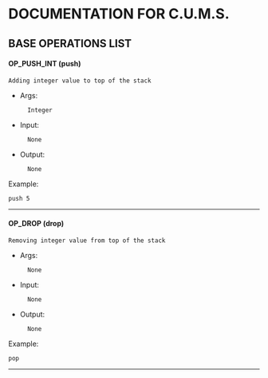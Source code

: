 # DOCUMENTATION FOR C.U.M.S.


## BASE OPERATIONS LIST

#### OP_PUSH_INT (push)

	Adding integer value to top of the stack
- Args:
	
		Integer
- Input: 
	
		None
- Output: 
	
		None		
Example:
	
	push 5


---
#### OP_DROP (drop) 

	Removing integer value from top of the stack
		
- Args:
	
		None
- Input: 
	
		None
- Output: 
	
		None		
Example:
	
	pop
---


	  
